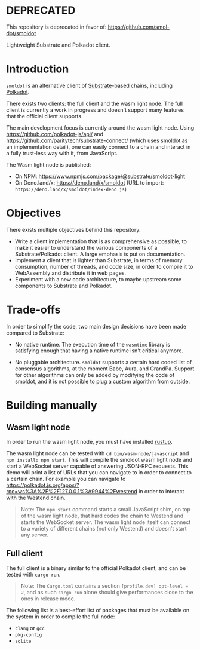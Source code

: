 # DEPRECATED

This repository is deprecated in favor of: <https://github.com/smol-dot/smoldot>



Lightweight Substrate and Polkadot client.

# Introduction

`smoldot` is an alternative client of [Substrate](https://github.com/paritytech/substrate)-based chains, including [Polkadot](https://github.com/paritytech/polkadot/).

There exists two clients: the full client and the wasm light node.
The full client is currently a work in progress and doesn't support many features that the official client supports.

The main development focus is currently around the wasm light node. Using https://github.com/polkadot-js/api/ and https://github.com/paritytech/substrate-connect/ (which uses smoldot as an implementation detail), one can easily connect to a chain and interact in a fully trust-less way with it, from JavaScript.

The Wasm light node is published:

- On NPM: <https://www.npmjs.com/package/@substrate/smoldot-light>
- On Deno.land/x: <https://deno.land/x/smoldot> (URL to import: `https://deno.land/x/smoldot/index-deno.js`)

# Objectives

There exists multiple objectives behind this repository:

- Write a client implementation that is as comprehensive as possible, to make it easier to understand the various components of a Substrate/Polkadot client. A large emphasis is put on documentation.
- Implement a client that is lighter than Substrate, in terms of memory consumption, number of threads, and code size, in order to compile it to WebAssembly and distribute it in web pages.
- Experiment with a new code architecture, to maybe upstream some components to Substrate and Polkadot.

# Trade-offs

In order to simplify the code, two main design decisions have been made compared to Substrate:

- No native runtime. The execution time of the `wasmtime` library is satisfying enough that having a native runtime isn't critical anymore.

- No pluggable architecture. `smoldot` supports a certain hard coded list of consensus algorithms, at the moment Babe, Aura, and GrandPa. Support for other algorithms can only be added by modifying the code of smoldot, and it is not possible to plug a custom algorithm from outside.

# Building manually

## Wasm light node

In order to run the wasm light node, you must have installed [rustup](https://rustup.rs/).

The wasm light node can be tested with `cd bin/wasm-node/javascript` and `npm install; npm start`. This will compile the smoldot wasm light node and start a WebSocket server capable of answering JSON-RPC requests. This demo will print a list of URLs that you can navigate to in order to connect to a certain chain. For example you can navigate to <https://polkadot.js.org/apps/?rpc=ws%3A%2F%2F127.0.0.1%3A9944%2Fwestend> in order to interact with the Westend chain.

> Note: The `npm start` command starts a small JavaScript shim, on top of the wasm light node, that hard codes the chain to Westend and starts the WebSocket server. The wasm light node itself can connect to a variety of different chains (not only Westend) and doesn't start any server.

## Full client

The full client is a binary similar to the official Polkadot client, and can be tested with `cargo run`.

> Note: The `Cargo.toml` contains a section `[profile.dev] opt-level = 2`, and as such `cargo run` alone should give performances close to the ones in release mode.

The following list is a best-effort list of packages that must be available on the system in order to compile the full node:

- `clang` or `gcc`
- `pkg-config`
- `sqlite`
